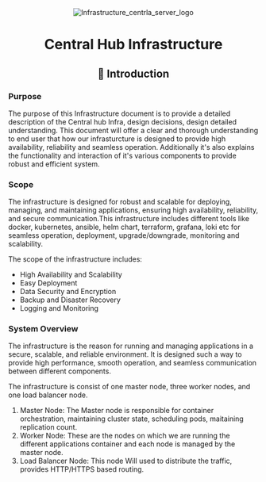 <div align="center">
<img alt="Infrastructure_centrla_server_logo" src="/Images/Infrastructure_centrla_server.png">
<h1>Central Hub Infrastructure</h1>
<h2> 🎯 Introduction </h2>
</div>

### Purpose

The purpose of this Infrastructure document is to provide a detailed description of the Central hub Infra, design decisions, design detailed understanding. This document will offer a clear and thorough understanding  to end user that how our infrasturcture is designed to provide high availability, reliability and seamless operation. Additionally it's also explains the functionality and interaction of it's various components to provide robust and efficient system.

### Scope

The infrastructure is designed for robust and scalable for deploying, managing, and maintaining applications, ensuring high availability, reliability, and secure communication.This infrastructure includes different tools like docker, kubernetes, ansible, helm chart, terraform, grafana, loki etc for seamless operation, deployment, upgrade/downgrade, monitoring and scalability.

The scope of the infrastructure includes:

- High Availability and Scalability
- Easy Deployment
- Data Security and Encryption
- Backup and Disaster Recovery
- Logging and Monitoring

### System Overview

The infrastructure is the reason for running and managing applications in a secure, scalable, and reliable environment. It is designed such a way to provide high performance, smooth operation, and seamless communication between different components.

The infrastructure is consist of one master node, three worker nodes, and one load balancer node.
1. Master Node: The Master node is responsible for container orchestration, maintaining cluster state, scheduling pods, maitaining replication count.
2. Worker Node: These are the nodes on which we are running the different applications container and each node is managed by the master node.
3. Load Balancer Node: This node Will used to distribute the traffic, provides HTTP/HTTPS based routing.

